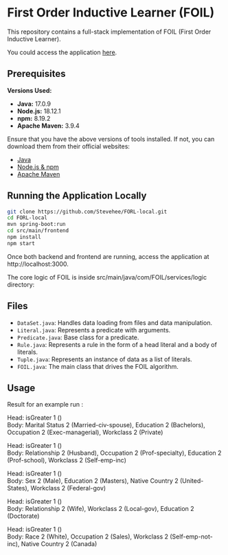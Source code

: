 # First Order Inductive Learner (FOIL)

This repository contains a full-stack implementation of FOIL (First Order Inductive Learner).  

You could access the application [here](https://forl-frontend-bf4076558d69.herokuapp.com).

## Prerequisites

**Versions Used:**
- **Java:** 17.0.9
- **Node.js:** 18.12.1
- **npm:** 8.19.2
- **Apache Maven:** 3.9.4

Ensure that you have the above versions of tools installed. If not, you can download them from their official websites:

- [Java](https://www.oracle.com/java/technologies/javase-downloads.html)
- [Node.js & npm](https://nodejs.org/)
- [Apache Maven](https://maven.apache.org/download.cgi)

## Running the Application Locally

   ```bash
  git clone https://github.com/Stevehee/FORL-local.git
  cd FORL-local
  mvn spring-boot:run
  cd src/main/frontend
  npm install 
  npm start 
   ```

Once both backend and frontend are running, access the application at http://localhost:3000.


The core logic of FOIL is inside src/main/java/com/FOIL/services/logic directory:

## Files

- `DataSet.java`: Handles data loading from files and data manipulation.
- `Literal.java`: Represents a predicate with arguments.
- `Predicate.java`: Base class for a predicate.
- `Rule.java`: Represents a rule in the form of a head literal and a body of literals.
- `Tuple.java`: Represents an instance of data as a list of literals.
- `FOIL.java`: The main class that drives the FOIL algorithm.

## Usage

Result for an example run :

Head: isGreater 1 ()  
Body: Marital Status 2 (Married-civ-spouse), Education 2 (Bachelors), Occupation 2 (Exec-managerial), Workclass 2 (Private)

Head: isGreater 1 ()  
Body: Relationship 2 (Husband), Occupation 2 (Prof-specialty), Education 2 (Prof-school), Workclass 2 (Self-emp-inc)

Head: isGreater 1 ()  
Body: Sex 2 (Male), Education 2 (Masters), Native Country 2 (United-States), Workclass 2 (Federal-gov)

Head: isGreater 1 ()  
Body: Relationship 2 (Wife), Workclass 2 (Local-gov), Education 2 (Doctorate)

Head: isGreater 1 ()  
Body: Race 2 (White), Occupation 2 (Sales), Workclass 2 (Self-emp-not-inc), Native Country 2 (Canada)
